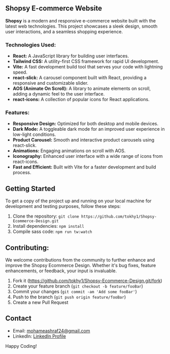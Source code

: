 ## Shopsy E-commerce Website

**Shopsy** is a modern and responsive e-commerce website built with the latest web technologies. This project showcases a sleek design, smooth user interactions, and a seamless shopping experience.

### Technologies Used:
- **React:** A JavaScript library for building user interfaces.
- **Tailwind CSS:** A utility-first CSS framework for rapid UI development.
- **Vite:** A fast development build tool that serves your code with lightning speed.
- **react-slick:** A carousel component built with React, providing a responsive and customizable slider.
- **AOS (Animate On Scroll):** A library to animate elements on scroll, adding a dynamic feel to the user interface.
- **react-icons:** A collection of popular icons for React applications.

### Features:
- **Responsive Design:** Optimized for both desktop and mobile devices.
- **Dark Mode:** A toggleable dark mode for an improved user experience in low-light conditions.
- **Product Carousel:** Smooth and interactive product carousels using react-slick.
- **Animations:** Engaging animations on scroll with AOS.
- **Iconography:** Enhanced user interface with a wide range of icons from react-icons.
- **Fast and Efficient:** Built with Vite for a faster development and build process.

## Getting Started

To get a copy of the project up and running on your local machine for development and testing purposes, follow these steps:

1. Clone the repository: `git clone https://github.com/tokhy1/Shopsy-Ecommerce-Design.git`
2. Install dependencies: `npm install`
3. Compile sass code: `npm run tw:watch`


## Contributing:

We welcome contributions from the community to further enhance and improve the Shopsy Ecommerce Design. Whether it's bug fixes, feature enhancements, or feedback, your input is invaluable.
1. Fork it (<https://github.com/tokhy1/Shopsy-Ecommerce-Design.git/fork>)
2. Create your feature branch (`git checkout -b feature/fooBar`)
3. Commit your changes (`git commit -am 'Add some fooBar'`)
4. Push to the branch (`git push origin feature/fooBar`)
5. Create a new Pull Request
   

## Contact 
- Email: <mohameashraf24@gmail.com>
- LinkedIn: [LinkedIn Profile](https://www.linkedin.com/in/mohamed-ashraf-abd-elmoneam-409538246?lipi=urn%3Ali%3Apage%3Ad_flagship3_profile_view_base_contact_details%3BgLq%2BPh0QQX62Mwzt3ozQGQ%3D%3D)


Happy Coding!
